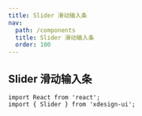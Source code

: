```yaml
---
title: Slider 滑动输入条
nav:
  path: /components
  title: Slider 滑动输入条
  order: 100
---
```


## Slider 滑动输入条

```tsx
import React from 'react';
import { Slider } from 'xdesign-ui';
```
